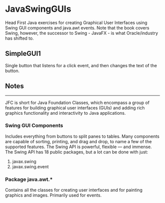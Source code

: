 # JavaSwingGUIs
Head First Java exercises for creating Graphical User Interfaces using Swing GUI components and java.awt events. Note that the book covers Swing, however, the successor to Swing - JavaFX - is what Oracle/industry has shifted to.

## SimpleGUI1
Single button that listens for a click event, and then changes the text of the button.

## Notes
<hr>
JFC is short for Java Foundation Classes, which encompass a group of features for building graphical user interfaces (GUIs) and adding rich graphics functionality and interactivity to Java applications.

### Swing GUI Components
Includes everything from buttons to split panes to tables. Many components are capable of sorting, printing, and drag and drop, to name a few of the supported features.
The Swing API is powerful, flexible — and immense. The Swing API has 18 public packages, but a lot can be done with just:
1. javax.swing
2. javax.swing.event

### Package java.awt.*
Contains all the classes for creating user interfaces and for painting graphics and images. Primarily used for events.